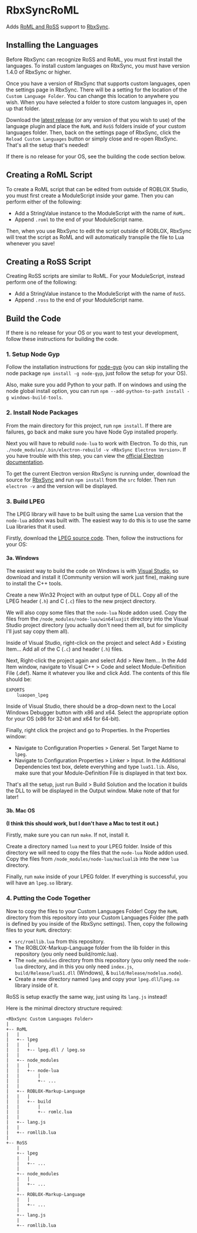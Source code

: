 # RbxSyncRoML
Adds [RoML and RoSS](https://github.com/TBSHRichard/ROBLOX-Markup-Language) support to
[RbxSync](https://github.com/evaera/RbxSync).

## Installing the Languages

Before RbxSync can recognize RoSS and RoML, you must first install the languages. To install custom languages on
RbxSync, you must have version 1.4.0 of RbxSync or higher.

Once you have a version of RbxSync that supports custom languages, open the settings page in RbxSync. There will be a
setting for the location of the `Custom Language Folder`. You can change this location to anywhere you wish. When you
have selected a folder to store custom languages in, open up that folder.

Download the [latest release](https://github.com/TBSHRichard/RbxSyncRoML/releases) (or any version of that you wish to
use) of the language plugin and place the `RoML` and `RoSS` folders inside of your custom languages folder. Then, back
on the settings page of RbxSync, click the `Reload Custom Languages` button or simply close and re-open RbxSync. That's
all the setup that's needed!

If there is no release for your OS, see the building the code section below.

## Creating a RoML Script

To create a RoML script that can be edited from outside of ROBLOX Studio, you must first create a ModuleScript inside
your game. Then you can perform either of the following:

 * Add a StringValue instance to the ModuleScript with the name of `RoML`.
 * Append `.roml` to the end of your ModuleScript name.

Then, when you use RbxSync to edit the script outside of ROBLOX, RbxSync will treat the script as RoML and will
automatically transpile the file to  Lua whenever you save!

## Creating a RoSS Script

Creating RoSS scripts are similar to RoML. For your ModuleScript, instead perform one of the following:

 * Add a StringValue instance to the ModuleScript with the name of `RoSS`.
 * Append `.ross` to the end of your ModuleScript name.

## Build the Code

If there is no release for your OS or you want to test your development, follow these instructions for building the
code.

### 1. Setup Node Gyp

Follow the installation instructions for [node-gyp](https://github.com/nodejs/node-gyp) (you can skip installing the
node package `npm install -g node-gyp`, just follow the setup for your OS).

Also, make sure you add Python to your path. If on windows and using the node global install option, you can run
`npm --add-python-to-path install -g windows-build-tools`.

### 2. Install Node Packages

From the main directory for this project, run `npm install`. If there are failures, go back and make sure you have Node
Gyp installed properly.

Next you will have to rebuild `node-lua` to work with Electron. To do this, run
`./node_modules/.bin/electron-rebuild -v <RbxSync Electron Version>`. If you have trouble with this step, you
can view the [official Electron documentation](https://github.com/electron/electron/blob/master/docs/tutorial/using-native-node-modules.md).

To get the current Electron version RbxSync is running under, download the source for
[RbxSync](https://github.com/evaera/RbxSync) and run `npm install` from the `src` folder. Then run `electron -v` and
the version will be displayed.

### 3. Build LPEG

The LPEG library will have to be built using the same Lua version that the `node-lua` addon was built with. The easiest
way to do this is to use the same Lua libraries that it used.

Firstly, download the [LPEG source code](http://www.inf.puc-rio.br/~roberto/lpeg/). Then, follow the instructions for
your OS:

#### 3a. Windows

The easiest way to build the code on Windows is with [Visual Studio](https://www.visualstudio.com/), so download and
install it (Community version will work just fine), making sure to install the C++ tools.

Create a new Win32 Project with an output type of DLL. Copy all of the LPEG header (`.h`) and C (`.c`) files to the new
project directory.

We will also copy some files that the `node-lua` Node addon used. Copy the files from the
`/node_modules/node-lua/win64luajit` directory into the Visual Studio project directory (you actually don't need them
all, but for simplicity I'll just say copy them all).

Inside of Visual Studio, right-click on the project and select Add > Existing Item... Add all of the C (`.c`) and
header (`.h`) files.

Next, Right-click the project again and select Add > New Item... In the Add Item window, navigate to Visual C++ >
Code and select Module-Definition File (.def). Name it whatever you like and click Add. The contents of this file should
be:

```
EXPORTS
	luaopen_lpeg
```

Inside of Visual Studio, there should be a drop-down next to the Local Windows Debugger button with x86 and x64. Select
the appropriate option for your OS (x86 for 32-bit and x64 for 64-bit).

Finally, right click the project and go to Properties. In the Properties window:

 * Navigate to Configuration Properties > General. Set Target Name to `lpeg`.
 * Navigate to Configuration Properties > Linker > Input. In the Additional Dependencies text box, delete everything
   and type `lua51.lib`. Also, make sure that your Module-Definition File is displayed in that text box.

That's all the setup, just run Build > Build Solution and the location it builds the DLL to will be displayed in the
Output window. Make note of that for later!

#### 3b. Mac OS

**(I think this should work, but I don't have a Mac to test it out.)**

Firstly, make sure you can run `make`. If not, install it.

Create a directory named `lua` next to your LPEG folder. Inside of this directory we will need to copy the files that
the `node-lua` Node addon used. Copy the files from `/node_modules/node-lua/maclualib` into the new `lua` directory.

Finally, run `make` inside of your LPEG folder. If everything is successful, you will have an `lpeg.so` library.

### 4. Putting the Code Together

Now to copy the files to your Custom Languages Folder! Copy the `RoML` directory from this repository into your
Custom Languages Folder (the path is defined by you inside of the RbxSync settings). Then, copy the following files to
your `RoML` directory:

 * `src/romllib.lua` from this repository.
 * The ROBLOX-Markup-Language folder from the lib folder in this repository (you only need build/romlc.lua).
 * The `node_modules` directory from this repository (you only need the `node-lua` directory, and in this you only
   need `index.js`, `build/Release/lua51.dll` (Windows), & `build/Release/nodelua.node`).
 * Create a new directory named `lpeg` and copy your `lpeg.dll`/`lpeg.so` library inside of it.

RoSS is setup exactly the same way, just using its `lang.js` instead!

Here is the minimal directory structure required:

```
<RbxSync Custom Languages Folder>
|
+-- RoML
|   |
|   +-- lpeg
|   |   |
|   |   +-- lpeg.dll / lpeg.so
|   |
|   +-- node_modules
|   |   |
|   |   +-- node-lua
|   |       |
|   |       +-- ...
|   |
|   +-- ROBLOX-Markup-Language
|   |   |
|   |   +-- build
|   |       |
|   |       +-- romlc.lua
|   |
|   +-- lang.js
|   |
|   +-- romllib.lua
|
+-- RoSS
    |
    +-- lpeg
    |   |
    |   +-- ...
    |
    +-- node_modules
    |   |
    |   +-- ...
    |
    +-- ROBLOX-Markup-Language
    |   |
    |   +-- ...
    |
    +-- lang.js
    |
    +-- romllib.lua
```
